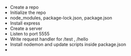 - Create a repo
- Initialize the repo
- node_modules, package-lock.json, package.json
- Install express
- Create a server
- Listen to port 5555
- Write request handler for /test , /hello
- Install nodemon and update scripts inside package.json
- 